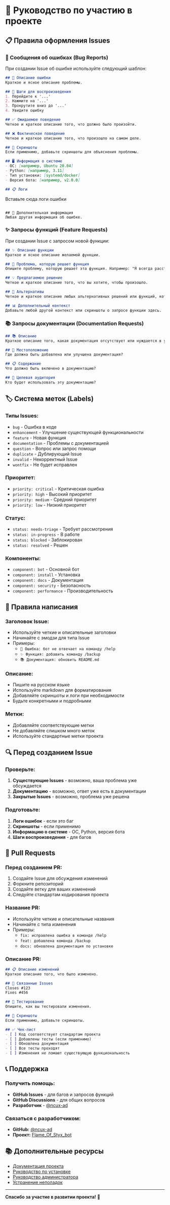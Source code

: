 # 🤝 Руководство по участию в проекте

## 📋 **Правила оформления Issues**

### **🐛 Сообщения об ошибках (Bug Reports)**

При создании Issue об ошибке используйте следующий шаблон:

```markdown
## 🐛 Описание ошибки
Краткое и ясное описание проблемы.

## 🔄 Шаги для воспроизведения
1. Перейдите к '...'
2. Нажмите на '...'
3. Прокрутите вниз до '...'
4. Увидите ошибку

## ✅ Ожидаемое поведение
Четкое и краткое описание того, что должно было произойти.

## ❌ Фактическое поведение
Четкое и краткое описание того, что произошло на самом деле.

## 📸 Скриншоты
Если применимо, добавьте скриншоты для объяснения проблемы.

## 🖥️ Информация о системе
- ОС: [например, Ubuntu 20.04]
- Python: [например, 3.11]
- Тип установки: [systemd/docker]
- Версия бота: [например, v2.0.0]

## 📋 Логи
```
Вставьте сюда логи ошибки
```

## 🔗 Дополнительная информация
Любая другая информация об ошибке.
```

### **✨ Запросы функций (Feature Requests)**

При создании Issue с запросом новой функции:

```markdown
## ✨ Описание функции
Краткое и ясное описание желаемой функции.

## 🎯 Проблема, которую решает функция
Опишите проблему, которую решает эта функция. Например: "Я всегда расстраиваюсь, когда..."

## 💡 Предлагаемое решение
Четкое и краткое описание того, что вы хотите, чтобы произошло.

## 🔄 Альтернативы
Четкое и краткое описание любых альтернативных решений или функций, которые вы рассматривали.

## 📊 Дополнительный контекст
Добавьте любой другой контекст или скриншоты о запросе функции здесь.
```

### **📚 Запросы документации (Documentation Requests)**

```markdown
## 📚 Описание
Краткое описание того, какая документация отсутствует или нуждается в улучшении.

## 📍 Местоположение
Где должна быть добавлена или улучшена документация?

## 📋 Содержание
Что должно быть включено в документацию?

## 🎯 Целевая аудитория
Кто будет использовать эту документацию?
```

## 🏷️ **Система меток (Labels)**

### **Типы Issues:**
- `bug` - Ошибка в коде
- `enhancement` - Улучшение существующей функциональности
- `feature` - Новая функция
- `documentation` - Проблемы с документацией
- `question` - Вопрос или запрос помощи
- `duplicate` - Дублирующий Issue
- `invalid` - Некорректный Issue
- `wontfix` - Не будет исправлен

### **Приоритет:**
- `priority: critical` - Критическая ошибка
- `priority: high` - Высокий приоритет
- `priority: medium` - Средний приоритет
- `priority: low` - Низкий приоритет

### **Статус:**
- `status: needs-triage` - Требует рассмотрения
- `status: in-progress` - В работе
- `status: blocked` - Заблокирован
- `status: resolved` - Решен

### **Компоненты:**
- `component: bot` - Основной бот
- `component: install` - Установка
- `component: docs` - Документация
- `component: security` - Безопасность
- `component: performance` - Производительность

## 📝 **Правила написания**

### **Заголовок Issue:**
- Используйте четкие и описательные заголовки
- Начинайте с эмодзи для типа Issue
- Примеры:
  - `🐛 Ошибка: бот не отвечает на команду /help`
  - `✨ Функция: добавить команду /backup`
  - `📚 Документация: обновить README.md`

### **Описание:**
- Пишите на русском языке
- Используйте markdown для форматирования
- Добавляйте скриншоты и логи при необходимости
- Будьте конкретными и подробными

### **Метки:**
- Добавляйте соответствующие метки
- Не добавляйте слишком много меток
- Используйте стандартные метки проекта

## 🔍 **Перед созданием Issue**

### **Проверьте:**
1. **Существующие Issues** - возможно, ваша проблема уже обсуждается
2. **Документацию** - возможно, ответ уже есть в документации
3. **Закрытые Issues** - возможно, проблема уже решена

### **Подготовьте:**
1. **Логи ошибок** - если это баг
2. **Скриншоты** - если применимо
3. **Информацию о системе** - ОС, Python, версия бота
4. **Шаги воспроизведения** - для багов

## 🚀 **Pull Requests**

### **Перед созданием PR:**
1. Создайте Issue для обсуждения изменений
2. Форкните репозиторий
3. Создайте ветку для ваших изменений
4. Следуйте стандартам кодирования проекта

### **Название PR:**
- Используйте четкие и описательные названия
- Начинайте с типа изменения
- Примеры:
  - `fix: исправлена ошибка в команде /help`
  - `feat: добавлена команда /backup`
  - `docs: обновлена документация по установке`

### **Описание PR:**
```markdown
## 📋 Описание изменений
Краткое описание того, что было изменено.

## 🔗 Связанные Issues
Closes #123
Fixes #456

## 🧪 Тестирование
Опишите, как вы тестировали изменения.

## 📸 Скриншоты
Если применимо, добавьте скриншоты.

## ✅ Чек-лист
- [ ] Код соответствует стандартам проекта
- [ ] Добавлены тесты (если применимо)
- [ ] Обновлена документация
- [ ] Все тесты проходят
- [ ] Изменения не ломают существующую функциональность
```

## 📞 **Поддержка**

### **Получить помощь:**
- **GitHub Issues** - для багов и запросов функций
- **GitHub Discussions** - для общих вопросов
- **Разработчик** - [@ncux-ad](https://github.com/ncux-ad)

### **Связаться с разработчиком:**
- **GitHub:** [@ncux-ad](https://github.com/ncux-ad)
- **Проект:** [Flame_Of_Styx_bot](https://github.com/ncux-ad/Flame_Of_Styx_bot)

## 📚 **Дополнительные ресурсы**

- [Документация проекта](docs/)
- [Руководство по установке](docs/INSTALLATION.md)
- [Руководство администратора](docs/ADMIN_GUIDE.md)
- [Устранение неполадок](docs/TROUBLESHOOTING.md)

---

**Спасибо за участие в развитии проекта!** 🎉
